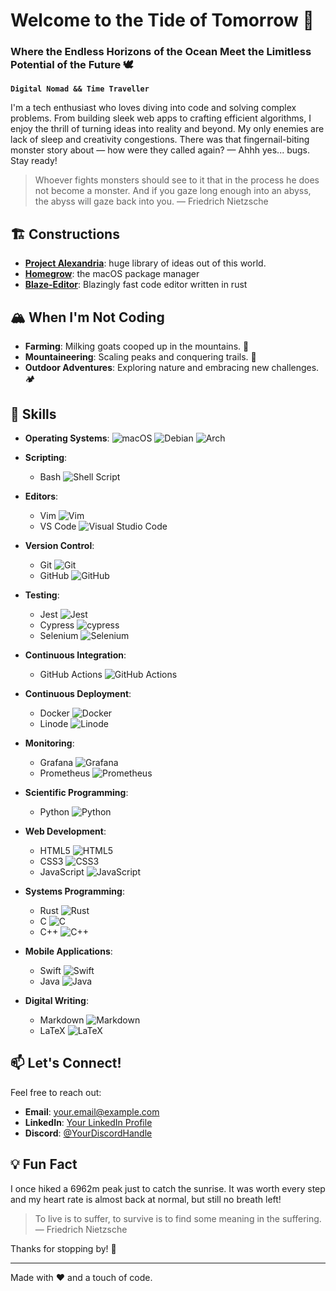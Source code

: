 # Welcome to the Tide of Tomorrow 🌊
### Where the Endless Horizons of the Ocean Meet the Limitless Potential of the Future 🕊️

**`Digital Nomad && Time Traveller`**

I'm a tech enthusiast who loves diving into code and solving complex problems. From building sleek web apps to crafting efficient algorithms, I enjoy the thrill of turning ideas into reality and beyond. My only enemies are lack of sleep and creativity congestions. There was that fingernail-biting monster story about — how were they called again? — Ahhh yes... bugs. Stay ready!

> Whoever fights monsters should see to it that in the process he does not become a monster.
> And if you gaze long enough into an abyss, the abyss will gaze back into you.
> — Friedrich Nietzsche

## 🏗️ Constructions
- **[Project Alexandria](https://github.com/Sharko64/Project-Alexandria)**: huge library of ideas out of this world.
- **[Homegrow](https://github.com/Sharko64/Homegrow)**: the macOS package manager
- **[Blaze-Editor](https://github.com/Sharko64/Blaze-Editor)**: Blazingly fast code editor written in rust

## 🏔️ When I'm Not Coding
- **Farming**: Milking goats cooped up in the mountains. 🐐
- **Mountaineering**: Scaling peaks and conquering trails. 🧌
- **Outdoor Adventures**: Exploring nature and embracing new challenges. 🏕️

## 🍳 Skills
- **Operating Systems**:
![macOS](https://img.shields.io/badge/mac%20os-000000?style=for-the-badge&logo=macos&logoColor=F0F0F0)
![Debian](https://img.shields.io/badge/Debian-D70A53?style=for-the-badge&logo=debian&logoColor=white)
![Arch](https://img.shields.io/badge/Arch%20Linux-1793D1?logo=arch-linux&logoColor=fff&style=for-the-badge)
 
- **Scripting**:
  - Bash ![Shell Script](https://img.shields.io/badge/shell_script-%23121011.svg?style=for-the-badge&logo=gnu-bash&logoColor=white)

- **Editors**:
  - Vim ![Vim](https://img.shields.io/badge/VIM-%2311AB00.svg?style=for-the-badge&logo=vim&logoColor=white)
  - VS Code ![Visual Studio Code](https://img.shields.io/badge/Visual%20Studio%20Code-0078d7.svg?style=for-the-badge&logo=visual-studio-code&logoColor=white)
 
- **Version Control**:
  - Git ![Git](https://img.shields.io/badge/git-%23F05033.svg?style=for-the-badge&logo=git&logoColor=white)
  - GitHub ![GitHub](https://img.shields.io/badge/github-%23121011.svg?style=for-the-badge&logo=github&logoColor=white)
 
- **Testing**:
  - Jest ![Jest](https://img.shields.io/badge/-jest-%23C21325?style=for-the-badge&logo=jest&logoColor=white)
  - Cypress ![cypress](https://img.shields.io/badge/-cypress-%23E5E5E5?style=for-the-badge&logo=cypress&logoColor=058a5e)
  - Selenium ![Selenium](https://img.shields.io/badge/-selenium-%43B02A?style=for-the-badge&logo=selenium&logoColor=white)

- **Continuous Integration**:
  - GitHub Actions ![GitHub Actions](https://img.shields.io/badge/github%20actions-%232671E5.svg?style=for-the-badge&logo=githubactions&logoColor=white)
  
- **Continuous Deployment**:
  - Docker ![Docker](https://img.shields.io/badge/docker-%230db7ed.svg?style=for-the-badge&logo=docker&logoColor=white)
  - Linode ![Linode](https://img.shields.io/badge/linode-00A95C?style=for-the-badge&logo=linode&logoColor=white)
 
- **Monitoring**:
  - Grafana ![Grafana](https://img.shields.io/badge/grafana-%23F46800.svg?style=for-the-badge&logo=grafana&logoColor=white)
  - Prometheus ![Prometheus](https://img.shields.io/badge/Prometheus-E6522C?style=for-the-badge&logo=Prometheus&logoColor=white)

- **Scientific Programming**:
  - Python ![Python](https://img.shields.io/badge/python-3670A0?style=for-the-badge&logo=python&logoColor=ffdd54)

- **Web Development**:
  - HTML5 ![HTML5](https://img.shields.io/badge/html5-%23E34F26.svg?style=for-the-badge&logo=html5&logoColor=white)
  - CSS3 ![CSS3](https://img.shields.io/badge/css3-%231572B6.svg?style=for-the-badge&logo=css3&logoColor=white)
  - JavaScript ![JavaScript](https://img.shields.io/badge/javascript-%23323330.svg?style=for-the-badge&logo=javascript&logoColor=%23F7DF1E)
 
- **Systems Programming**:
  - Rust ![Rust](https://img.shields.io/badge/rust-%23000000.svg?style=for-the-badge&logo=rust&logoColor=white)
  - C ![C](https://img.shields.io/badge/c-%2300599C.svg?style=for-the-badge&logo=c&logoColor=white)
  - C++ ![C++](https://img.shields.io/badge/c++-%2300599C.svg?style=for-the-badge&logo=c%2B%2B&logoColor=white)
  
- **Mobile Applications**:
  - Swift ![Swift](https://img.shields.io/badge/swift-F54A2A?style=for-the-badge&logo=swift&logoColor=white)
  - Java ![Java](https://img.shields.io/badge/java-%23ED8B00.svg?style=for-the-badge&logo=openjdk&logoColor=white)
 
- **Digital Writing**:
  - Markdown ![Markdown](https://img.shields.io/badge/markdown-%23000000.svg?style=for-the-badge&logo=markdown&logoColor=white)
  - LaTeX ![LaTeX](https://img.shields.io/badge/latex-%23008080.svg?style=for-the-badge&logo=latex&logoColor=white)

## 📫 Let's Connect!
Feel free to reach out:
- **Email**: [your.email@example.com](mailto:your.email@example.com)
- **LinkedIn**: [Your LinkedIn Profile](#)
- **Discord**: [@YourDiscordHandle](#)

## 💡 Fun Fact
I once hiked a 6962m peak just to catch the sunrise. It was worth every step and my heart rate is almost back at normal, but still no breath left!

> To live is to suffer, to survive is to find some meaning in the suffering.
> — Friedrich Nietzsche

Thanks for stopping by! 🚀

---

Made with ❤️ and a touch of code.
